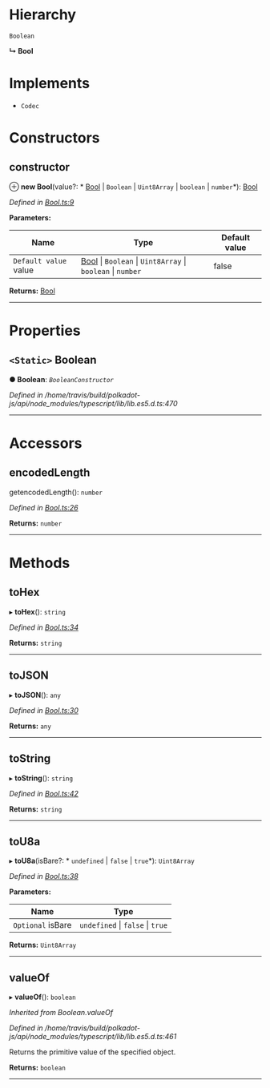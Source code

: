 

# Hierarchy

 `Boolean`

**↳ Bool**

# Implements

* `Codec`

# Constructors

<a id="constructor"></a>

##  constructor

⊕ **new Bool**(value?: * [Bool](_bool_.bool.md) &#124; `Boolean` &#124; `Uint8Array` &#124; `boolean` &#124; `number`*): [Bool](_bool_.bool.md)

*Defined in [Bool.ts:9](https://github.com/polkadot-js/api/blob/141f761/packages/types/src/Bool.ts#L9)*

**Parameters:**

| Name | Type | Default value |
| ------ | ------ | ------ |
| `Default value` value |  [Bool](_bool_.bool.md) &#124; `Boolean` &#124; `Uint8Array` &#124; `boolean` &#124; `number`| false |

**Returns:** [Bool](_bool_.bool.md)

___

# Properties

<a id="boolean"></a>

## `<Static>` Boolean

**● Boolean**: *`BooleanConstructor`*

*Defined in /home/travis/build/polkadot-js/api/node_modules/typescript/lib/lib.es5.d.ts:470*

___

# Accessors

<a id="encodedlength"></a>

##  encodedLength

getencodedLength(): `number`

*Defined in [Bool.ts:26](https://github.com/polkadot-js/api/blob/141f761/packages/types/src/Bool.ts#L26)*

**Returns:** `number`

___

# Methods

<a id="tohex"></a>

##  toHex

▸ **toHex**(): `string`

*Defined in [Bool.ts:34](https://github.com/polkadot-js/api/blob/141f761/packages/types/src/Bool.ts#L34)*

**Returns:** `string`

___
<a id="tojson"></a>

##  toJSON

▸ **toJSON**(): `any`

*Defined in [Bool.ts:30](https://github.com/polkadot-js/api/blob/141f761/packages/types/src/Bool.ts#L30)*

**Returns:** `any`

___
<a id="tostring"></a>

##  toString

▸ **toString**(): `string`

*Defined in [Bool.ts:42](https://github.com/polkadot-js/api/blob/141f761/packages/types/src/Bool.ts#L42)*

**Returns:** `string`

___
<a id="tou8a"></a>

##  toU8a

▸ **toU8a**(isBare?: * `undefined` &#124; `false` &#124; `true`*): `Uint8Array`

*Defined in [Bool.ts:38](https://github.com/polkadot-js/api/blob/141f761/packages/types/src/Bool.ts#L38)*

**Parameters:**

| Name | Type |
| ------ | ------ |
| `Optional` isBare |  `undefined` &#124; `false` &#124; `true`|

**Returns:** `Uint8Array`

___
<a id="valueof"></a>

##  valueOf

▸ **valueOf**(): `boolean`

*Inherited from Boolean.valueOf*

*Defined in /home/travis/build/polkadot-js/api/node_modules/typescript/lib/lib.es5.d.ts:461*

Returns the primitive value of the specified object.

**Returns:** `boolean`

___

